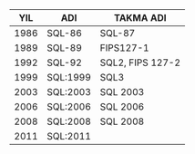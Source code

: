 | YIL  | ADI      | TAKMA ADI        |
|------|----------|------------------|
| 1986 | SQL-86   | SQL-87           |
| 1989 | SQL-89   | FIPS127-1        |
| 1992 | SQL-92   | SQL2, FIPS 127-2 |
| 1999 | SQL:1999 | SQL3             |
| 2003 | SQL:2003 | SQL 2003         |
| 2006 | SQL:2006 | SQL 2006         |
| 2008 | SQL:2008 | SQL 2008         |
| 2011 | SQL:2011 |                  |
